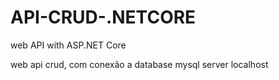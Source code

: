 # API-CRUD-.NETCORE
 web API with ASP.NET Core

web api crud, com conexão a database mysql server localhost 
